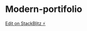 # Modern-portifolio

[Edit on StackBlitz ⚡️](https://stackblitz.com/edit/stackblitz-starters-kfuu4v)